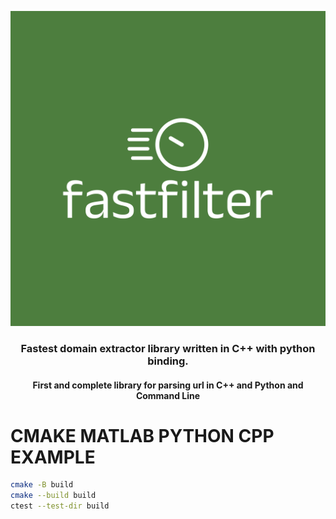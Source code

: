 <p align="center">
  <a href="https://github.com/mohammadraziei/liburlparser">
    <img src="https://github.com/MohammadRaziei/MedianFilterCpp/blob/ehsan/docs/images/logo/logo-color.svg" alt="Logo">
  </a>
  <h3 align="center">
    Fastest domain extractor library written in C++ with python binding.
  </h3>
  <h4 align="center">
    First and complete library for parsing url in C++ and Python and Command Line
  </h4>
</p>





# CMAKE MATLAB PYTHON CPP EXAMPLE



```bash
cmake -B build 
cmake --build build 
ctest --test-dir build 
```

